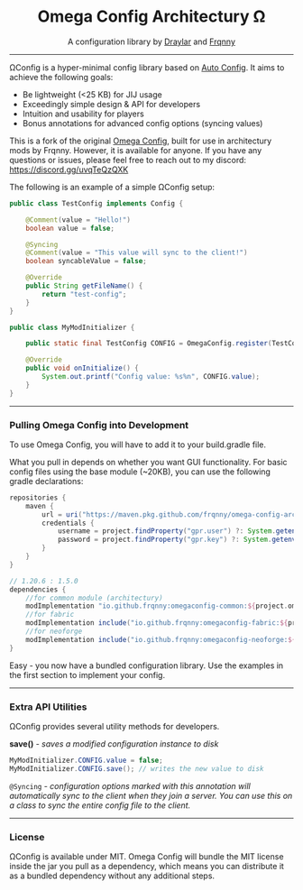 <h1 align="center">Omega Config Architectury Ω </h1>
<p align="center">A configuration library by <a href="https://github.com/Draylar">Draylar</a> and <a href="https://github.com/frqnny">Frqnny</a></p>

---

ΩConfig is a hyper-minimal config library based on [Auto Config](https://github.com/shedaniel/AutoConfig). It aims to
achieve the following goals:

- Be lightweight (<25 KB) for JIJ usage
- Exceedingly simple design & API for developers
- Intuition and usability for players
- Bonus annotations for advanced config options (syncing values)

This is a fork of the original <a href="https://github.com/Draylar/omega-config">Omega Config</a>, built for use in architectury mods by Frqnny. However, it is available for anyone. 
If you have any questions or issues, please feel free to reach out to my discord: https://discord.gg/uvqTeQzQXK

The following is an example of a simple ΩConfig setup:

```java
public class TestConfig implements Config {

    @Comment(value = "Hello!")
    boolean value = false;

    @Syncing
    @Comment(value = "This value will sync to the client!")
    boolean syncableValue = false;

    @Override
    public String getFileName() {
        return "test-config";
    }
}

```

```java
public class MyModInitializer {

    public static final TestConfig CONFIG = OmegaConfig.register(TestConfig.class);

    @Override
    public void onInitialize() {
        System.out.printf("Config value: %s%n", CONFIG.value);
    }
}
```

---

### Pulling Omega Config into Development

To use Omega Config, you will have to add it to your build.gradle file.

What you pull in depends on whether you want GUI functionality. For basic config files using the base module (~20KB),
you can use the following gradle declarations:

```groovy
repositories {
    maven {
        url = uri("https://maven.pkg.github.com/frqnny/omega-config-architectury")
        credentials {
            username = project.findProperty("gpr.user") ?: System.getenv("USERNAME")
            password = project.findProperty("gpr.key") ?: System.getenv("TOKEN")
        }
    }
}

// 1.20.6 : 1.5.0
dependencies {
    //for common module (architectury)
    modImplementation "io.github.frqnny:omegaconfig-common:${project.omega_config_version}"
    //for fabric
    modImplementation include("io.github.frqnny:omegaconfig-fabric:${project.omega_config_version}")
    //for neoforge
    modImplementation include("io.github.frqnny:omegaconfig-neoforge:${project.omega_config_version}")
}
```

Easy - you now have a bundled configuration library. Use the examples in the first section to implement your config.

---

### Extra API Utilities

ΩConfig provides several utility methods for developers.

**save()** - *saves a modified configuration instance to disk*

```java
MyModInitializer.CONFIG.value = false;
MyModInitializer.CONFIG.save(); // writes the new value to disk
```


`@Syncing` - *configuration options marked with this annotation will automatically sync to the client when they join a server.
You can use this on a class to sync the entire config file to the client.*

---

### License

ΩConfig is available under MIT. Omega Config will bundle the MIT license inside the jar you pull as a dependency, which means you can distribute it as a bundled dependency without any additional steps.